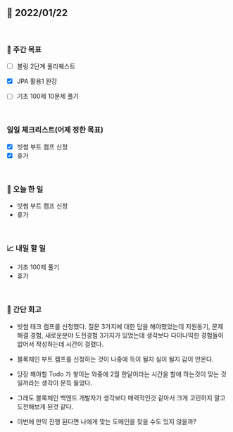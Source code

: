 ## 📅 2022/01/22

<br/>

### 🏹 주간 목표

- [ ] 볼링 2단계 풀리퀘스트
- [x] JPA 활용1 완강
- [ ] 기초 100제 10문제 풀기


<br/>

### 일일 체크리스트(어제 정한 목표)

- [x] 빗썸 부트 캠프 신청
- [x] 휴가

<br/>

### 💯 오늘 한 일

- 빗썸 부트 캠프 신청
- 휴가

<br/>

### 📈 내일 할 일

- 기초 100제 풀기
- 휴가

<br/>

### 🧐 간단 회고

- 빗썸 테크 캠프를 신청했다. 질문 3가지에 대한 답을 해야했었는데
  지원동기, 문제해결 경험, 새로운분야 도전경험 3가지가 있었는데
  생각보다 다이나믹한 경험들이 없어서 작성하는데 시간이 걸렸다.
  
- 블록체인 부트 캠프를 신청하는 것이 나중에 득이 될지 실이 될지 감이 안온다.
- 당장 해야할 Todo 가 쌓이는 와중에 2월 한달이라는 시간을 할애 하는것이 맞는 것일까라는 생각이 문득 들었다.
- 그래도 블록체인 백엔드 개발자가 생각보다 매력적인것 같아서 크게 고민하지 말고 도전해보게 된것 같다.
- 이번에 만약 진행 된다면 나에게 맞는 도메인을 찾을 수도 있지 않을까?
